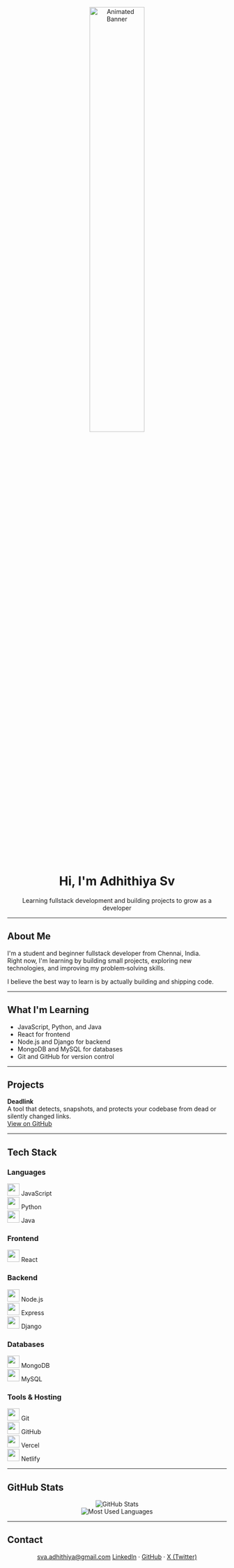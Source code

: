 <p align="center">
  <img src="https://media3.giphy.com/media/v1.Y2lkPTc5MGI3NjExdjJneGdyam1xMGg5YzBvNzZqdHVrN3RoOHBmeHVicGh0ZzdsbmdmMiZlcD12MV9pbnRlcm5hbF9naWZfYnlfaWQmY3Q9Zw/Tz30dcgKE3GCTYpxol/giphy.gif" alt="Animated Banner" width="50%" />
</p>

<h1 align="center">Hi, I'm Adhithiya Sv</h1>
<p align="center">Learning fullstack development and building projects to grow as a developer</p>

---

## About Me

I'm a student and beginner fullstack developer from Chennai, India.  
Right now, I'm learning by building small projects, exploring new technologies, and improving my problem‑solving skills.

I believe the best way to learn is by actually building and shipping code.

---

## What I'm Learning

- JavaScript, Python, and Java
- React for frontend
- Node.js and Django for backend
- MongoDB and MySQL for databases
- Git and GitHub for version control

---

## Projects

**Deadlink**  
A tool that detects, snapshots, and protects your codebase from dead or silently changed links.  
[View on GitHub](https://github.com/Sva0-0/Deadlink)

---

## Tech Stack

### Languages
<img src="https://cdn.simpleicons.org/javascript/F7DF1E" width="28" /> JavaScript  
<img src="https://cdn.simpleicons.org/python/3776AB" width="28" /> Python  
<img src="https://cdn.jsdelivr.net/gh/devicons/devicon@latest/icons/java/java-original.svg" width="28" /> Java

### Frontend
<img src="https://cdn.simpleicons.org/react/61DAFB" width="28" /> React

### Backend
<img src="https://cdn.simpleicons.org/nodedotjs/339933" width="28" /> Node.js  
<img src="https://cdn.simpleicons.org/express/000000" width="28" /> Express  
<img src="https://cdn.simpleicons.org/django/092E20" width="28" /> Django

### Databases
<img src="https://cdn.simpleicons.org/mongodb/47A248" width="28" /> MongoDB  
<img src="https://cdn.simpleicons.org/mysql/4479A1" width="28" /> MySQL

### Tools & Hosting
<img src="https://cdn.simpleicons.org/git/F05032" width="28" /> Git  
<img src="https://cdn.simpleicons.org/github/181717" width="28" /> GitHub  
<img src="https://cdn.simpleicons.org/vercel/000000" width="28" /> Vercel  
<img src="https://cdn.simpleicons.org/netlify/00C7B7" width="28" /> Netlify

---

## GitHub Stats

<p align="center">
  <img src="https://github-readme-stats.vercel.app/api?username=Sva0-0&show_icons=true&theme=tokyonight" alt="GitHub Stats" />
  <br />
  <img src="https://github-readme-stats.vercel.app/api/top-langs/?username=Sva0-0&layout=compact&theme=tokyonight" alt="Most Used Languages" />
</p>

---

## Contact

<div align="center">
<a href="mailto:sva.adhithiya@gmail.com">sva.adhithiya@gmail.com</a>  
<a href="https://www.linkedin.com/in/adhithiya-sv-a365bb371/">LinkedIn</a> · 
<a href="https://github.com/Sva0-0">GitHub</a> · 
<a href="https://x.com/Sva_adhithiya">X (Twitter)</a>
</div>
